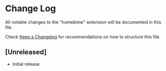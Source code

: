 # Change Log

All notable changes to the "homebrew" extension will be documented in this file.

Check [Keep a Changelog](http://keepachangelog.com/) for recommendations on how to structure this file.

## [Unreleased]

- Initial release
